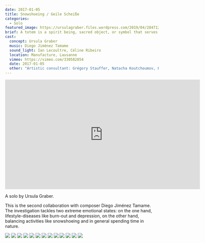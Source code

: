 ```yaml
---
date: 2017-01-05
title: Snowshoeing / Geile Scheiße
categories:
  - Solo
featured_image: https://ursulagraber.files.wordpress.com/2019/04/28471217_1661689367230218_2812298809659359232_o.jpg?w=1560&h=940&fit=crop
brief: A totem is a spirit being, sacred object, or symbol that serves as an emblem of a group of people, such as a family, clan, lineage, or tribe.
cast:
  concept: Ursula Graber
  music: Diego Jiménez Tamame
  sound_light: Ian Lecoultre, Céline Ribeiro
  location: Manufacture, Lausanne
  vimeo: https://vimeo.com/330582854
  date: 2017-01-05
  other: "Artistic consultant: Grégory Stauffer, Natacha Koutchoumov, Philippe Saire. Anthropological consultant: Claire de Ribaupierre"
---
```


<center><iframe title="vimeo-player" src="https://player.vimeo.com/video/330582854" width="640" height="360" frameborder="0" allowfullscreen></iframe></center>


A solo by Ursula Graber.

This is the second collaboration with composer Diego Jiménez Tamame. The investigation tackles two extreme emotional states: on the one hand, lifestyle-diseases like burn-out and depression, on the other hand, balancing activities like snowshoeing and in general spending time in nature.

![](https://ursulagraber.files.wordpress.com/2019/04/28471217_1661689367230218_2812298809659359232_o.jpg)
![](https://ursulagraber.files.wordpress.com/2019/04/28471451_1661689190563569_3129949634479259648_o.jpg)
![](https://ursulagraber.files.wordpress.com/2019/04/28577317_1661689210563567_5089443036379742208_o.jpg)
![](https://ursulagraber.files.wordpress.com/2019/04/28660335_1661689227230232_7368354092386615296_o.jpg)
![](https://ursulagraber.files.wordpress.com/2019/04/28660342_1661689470563541_2839400444139143168_o.jpg)
![](https://ursulagraber.files.wordpress.com/2019/04/28660526_1661689423896879_3458369617347477504_o.jpg)
![](https://ursulagraber.files.wordpress.com/2019/04/28661339_1661689450563543_9074812163217948672_o.jpg)
![](https://ursulagraber.files.wordpress.com/2019/04/28685420_1661689303896891_1698120834935160832_o.jpg)
![](https://ursulagraber.files.wordpress.com/2019/04/28685596_1661689500563538_862267774762745856_o.jpg)
![](https://ursulagraber.files.wordpress.com/2019/04/28782780_1661689390563549_7017340451237658624_o.jpg)
![](https://ursulagraber.files.wordpress.com/2019/04/28783014_1661689113896910_6717666907819868160_o.jpg)
![](https://ursulagraber.files.wordpress.com/2019/04/28795810_1661689337230221_6574167686773735424_o.jpg)
![](https://ursulagraber.files.wordpress.com/2019/04/47325151_2013148442084307_5197315069913858048_o.jpg)
